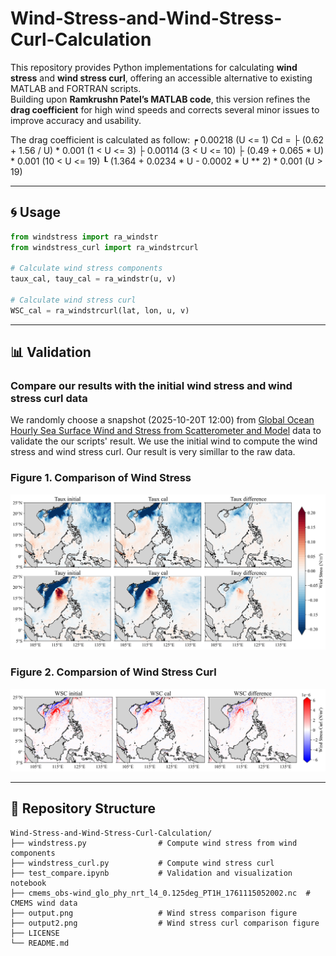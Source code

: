 # Wind-Stress-and-Wind-Stress-Curl-Calculation

This repository provides Python implementations for calculating **wind stress** and **wind stress curl**, offering an accessible alternative to existing MATLAB and FORTRAN scripts.  
Building upon **Ramkrushn Patel’s MATLAB code**, this version refines the **drag coefficient** for high wind speeds and corrects several minor issues to improve accuracy and usability.

The drag coefficient is calculated as follow:
     ┍ 0.00218                                         (U <= 1)
Cd = ├ (0.62 + 1.56 / U) * 0.001                       (1 < U <= 3)
     ├ 0.00114                                         (3 < U <= 10)
     ├ (0.49 + 0.065 * U) * 0.001                      (10 < U <= 19)
     ┖ (1.364 + 0.0234 * U - 0.0002 * U ** 2) * 0.001  (U > 19)

---

## 🌀 Usage

```python
from windstress import ra_windstr
from windstress_curl import ra_windstrcurl

# Calculate wind stress components
taux_cal, tauy_cal = ra_windstr(u, v)

# Calculate wind stress curl
WSC_cal = ra_windstrcurl(lat, lon, u, v)
```
---

## 📊 Validation
### Compare our results with the initial wind stress and wind stress curl data
We randomly choose a snapshot (2025-10-20T 12:00) from [Global Ocean Hourly Sea Surface Wind and Stress from Scatterometer and Model](https://data.marine.copernicus.eu/product/WIND_GLO_PHY_L4_NRT_012_004/description) data to validate the our scripts' result.
We use the initial wind to compute the wind stress and wind stress curl. Our result is very simillar to the raw data. 

### **Figure 1.** Comparison of Wind Stress
![Results: Wind Stress](output.png)

### **Figure 2.** Comparsion of Wind Stress Curl
![Results: Wind Stress Curl](output2.png)

---

## 📁 Repository Structure
```shell
Wind-Stress-and-Wind-Stress-Curl-Calculation/
├── windstress.py                # Compute wind stress from wind components
├── windstress_curl.py           # Compute wind stress curl
├── test_compare.ipynb           # Validation and visualization notebook
├── cmems_obs-wind_glo_phy_nrt_l4_0.125deg_PT1H_1761115052002.nc  # CMEMS wind data
├── output.png                   # Wind stress comparison figure
├── output2.png                  # Wind stress curl comparison figure
├── LICENSE
└── README.md
```

